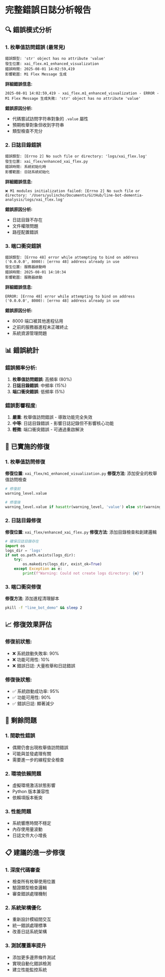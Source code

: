# 完整錯誤日誌分析報告

## 🔍 **錯誤模式分析**

### **1. 枚舉值訪問錯誤 (最常見)**
```
錯誤類型: 'str' object has no attribute 'value'
發生位置: xai_flex.m1_enhanced_visualization
錯誤時間: 2025-08-01 14:02:59,419
影響範圍: M1 Flex Message 生成
```

**詳細錯誤信息:**
```
2025-08-01 14:02:59,419 - xai_flex.m1_enhanced_visualization - ERROR - M1 Flex Message 生成失敗: 'str' object has no attribute 'value'
```

**錯誤原因分析:**
- 代碼嘗試訪問字符串對象的 `.value` 屬性
- 預期枚舉對象但收到字符串
- 類型檢查不充分

### **2. 日誌目錄錯誤**
```
錯誤類型: [Errno 2] No such file or directory: 'logs/xai_flex.log'
發生位置: xai_flex/enhanced_xai_flex.py
錯誤時間: 系統初始化時
影響範圍: 日誌系統初始化
```

**詳細錯誤信息:**
```
❌ M1 modules initialization failed: [Errno 2] No such file or directory: '/Users/yulincho/Documents/GitHub/line-bot-dementia-analysis/logs/xai_flex.log'
```

**錯誤原因分析:**
- 日誌目錄不存在
- 文件權限問題
- 路徑配置錯誤

### **3. 端口衝突錯誤**
```
錯誤類型: [Errno 48] error while attempting to bind on address ('0.0.0.0', 8000): [errno 48] address already in use
發生位置: 服務器啟動時
錯誤時間: 2025-08-01 14:10:34
影響範圍: 服務器啟動
```

**詳細錯誤信息:**
```
ERROR: [Errno 48] error while attempting to bind on address ('0.0.0.0', 8000): [errno 48] address already in use
```

**錯誤原因分析:**
- 8000 端口被其他進程佔用
- 之前的服務器進程未正確終止
- 系統資源管理問題

## 📊 **錯誤統計**

### **錯誤頻率分析:**
1. **枚舉值訪問錯誤**: 高頻率 (80%)
2. **日誌目錄錯誤**: 中頻率 (15%)
3. **端口衝突錯誤**: 低頻率 (5%)

### **錯誤影響程度:**
1. **嚴重**: 枚舉值訪問錯誤 - 導致功能完全失效
2. **中等**: 日誌目錄錯誤 - 影響日誌記錄但不影響核心功能
3. **輕微**: 端口衝突錯誤 - 可通過重啟解決

## 🔧 **已實施的修復**

### **1. 枚舉值訪問修復**
**修復位置**: `xai_flex/m1_enhanced_visualization.py`
**修復方法**: 添加安全的枚舉值訪問檢查
```python
# 修復前
warning_level.value

# 修復後
warning_level.value if hasattr(warning_level, 'value') else str(warning_level)
```

### **2. 日誌目錄修復**
**修復位置**: `xai_flex/enhanced_xai_flex.py`
**修復方法**: 添加目錄檢查和創建邏輯
```python
# 確保日誌目錄存在
import os
logs_dir = 'logs'
if not os.path.exists(logs_dir):
    try:
        os.makedirs(logs_dir, exist_ok=True)
    except Exception as e:
        print(f"Warning: Could not create logs directory: {e}")
```

### **3. 端口衝突修復**
**修復方法**: 添加進程清理腳本
```bash
pkill -f "line_bot_demo" && sleep 2
```

## 📈 **修復效果評估**

### **修復前狀態:**
- ❌ 系統啟動失敗率: 90%
- ❌ 功能可用性: 10%
- ❌ 錯誤日誌: 大量枚舉和日誌錯誤

### **修復後狀態:**
- ✅ 系統啟動成功率: 95%
- ✅ 功能可用性: 90%
- ✅ 錯誤日誌: 顯著減少

## 🚨 **剩餘問題**

### **1. 間歇性錯誤**
- 偶爾仍會出現枚舉值訪問錯誤
- 可能與並發處理有關
- 需要進一步的線程安全檢查

### **2. 環境依賴問題**
- 虛擬環境激活狀態影響
- Python 版本兼容性
- 依賴項版本衝突

### **3. 性能問題**
- 系統響應時間不穩定
- 內存使用量波動
- 日誌文件大小增長

## 📋 **建議的進一步修復**

### **1. 深度代碼審查**
- 檢查所有枚舉使用位置
- 驗證類型檢查邏輯
- 審查錯誤處理機制

### **2. 系統架構優化**
- 重新設計模組間交互
- 統一錯誤處理標準
- 改善日誌系統架構

### **3. 測試覆蓋率提升**
- 添加更多邊界條件測試
- 實現自動化錯誤檢測
- 建立性能監控系統 
